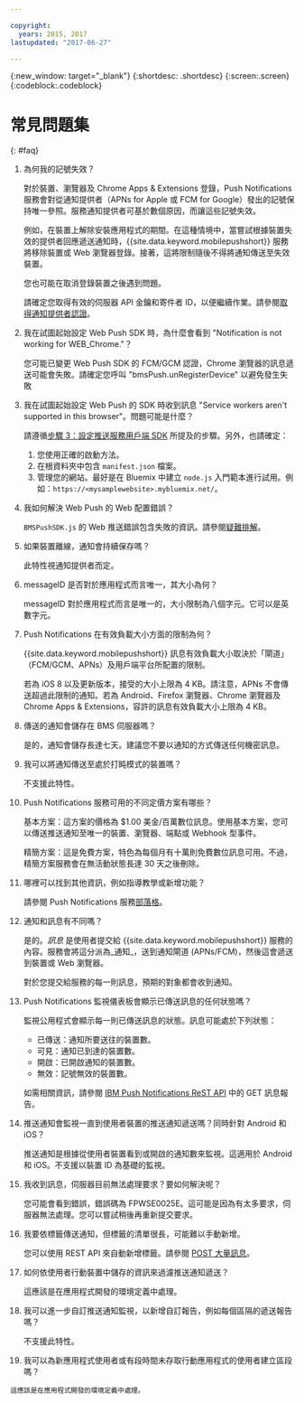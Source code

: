 ```yaml
---

copyright:
  years: 2015, 2017
lastupdated: "2017-06-27"

---
```

{:new_window: target="_blank"}
{:shortdesc: .shortdesc}
{:screen:.screen}
{:codeblock:.codeblock}


# 常見問題集 
{: #faq}


1. 為何我的記號失效？
	
	對於裝置、瀏覽器及 Chrome Apps & Extensions 登錄，Push Notifications 服務會對從通知提供者（APNs for Apple 或 FCM for Google）發出的記號保持唯一參照。服務通知提供者可基於數個原因，而讓這些記號失效。 

	例如，在裝置上解除安裝應用程式的期間。在這種情境中，當嘗試根據裝置失效的提供者回應遞送通知時，{{site.data.keyword.mobilepushshort}} 服務將移除裝置或 Web 瀏覽器登錄。接著，這將限制隨後不得將通知傳送至失效裝置。 

	您也可能在取消登錄裝置之後遇到問題。

	請確定您取得有效的伺服器 API 金鑰和寄件者 ID，以便繼續作業。請參閱[取得通知提供者認證](push_step_1.html)。


2. 我在試圖起始設定 Web Push SDK 時，為什麼會看到 "Notification is not working for WEB_Chrome."？

	您可能已變更 Web Push SDK 的 FCM/GCM 認證，Chrome 瀏覽器的訊息遞送可能會失敗。請確定您呼叫 "bmsPush.unRegisterDevice" 以避免發生失敗

3. 我在試圖起始設定 Web Push 的 SDK 時收到訊息 "Service workers aren't supported in this browser"。問題可能是什麼？ 

	請遵循[步驟 3：設定推送服務用戶端 SDK](push_step_3.html) 所提及的步驟。另外，也請確定：
 
	1. 您使用正確的啟動方法。 
	1. 在根資料夾中包含 `manifest.json` 檔案。
	1. 管理您的網站。最好是在 Bluemix 中建立 `node.js` 入門範本進行試用。例如：`https://<mysamplewebsite>.mybluemix.net/`。	

4. 我如何解決 Web Push 的 Web 配置錯誤？

	`BMSPushSDK.js` 的 Web 推送錯誤包含失敗的資訊。請參閱[疑難排解](push_troubleshooting.html)。	

5. 如果裝置離線，通知會持續保存嗎？

	此特性視通知提供者而定。	

6. messageID 是否對於應用程式而言唯一，其大小為何？

	messageID 對於應用程式而言是唯一的，大小限制為八個字元。它可以是英數字元。

7. Push Notifications 在有效負載大小方面的限制為何？

	{{site.data.keyword.mobilepushshort}} 訊息有效負載大小取決於「閘道」（FCM/GCM、APNs）及用戶端平台所配置的限制。 

	若為 iOS 8 以及更新版本，接受的大小上限為 4 KB。請注意，APNs 不會傳送超過此限制的通知。若為 Android、Firefox 瀏覽器、Chrome 瀏覽器及 Chrome Apps & Extensions，容許的訊息有效負載大小上限為 4 KB。	

8. 傳送的通知會儲存在 BMS 伺服器嗎？

	是的，通知會儲存長達七天。建議您不要以通知的方式傳送任何機密訊息。

9. 我可以將通知傳送至處於打盹模式的裝置嗎？

	不支援此特性。	

10. Push Notifications 服務可用的不同定價方案有哪些？

	基本方案：這方案的價格為 $1.00 美金/百萬數位訊息。使用基本方案，您可以傳送推送通知至唯一的裝置、瀏覽器、端點或 Webhook 型事件。 

	精簡方案：這是免費方案，特色為每個月有十萬則免費數位訊息可用。不過，精簡方案服務會在無活動狀態長達 30 天之後刪除。	

11. 哪裡可以找到其他資訊，例如指導教學或新增功能？

	請參閱 Push Notifications 服務[部落格](http://push-notification-service.mybluemix.net/)。	

12. 通知和訊息有不同嗎？

	是的。_訊息_ 是使用者提交給 {{site.data.keyword.mobilepushshort}} 服務的內容。服務會將這分派為_通知_，送到通知閘道 (APNs/FCM)，然後這會遞送到裝置或 Web 瀏覽器。

	對於您提交給服務的每一則訊息，預期的對象都會收到通知。	

13. Push Notifications 監視儀表板會顯示已傳送訊息的任何狀態嗎？

	監視公用程式會顯示每一則已傳送訊息的狀態。訊息可能處於下列狀態：
	
	- 已傳送：通知所要送往的裝置數。
	- 可見：通知已到達的裝置數。
	- 開啟：已開啟通知的裝置數。
	- 無效：記號無效的裝置數。

	如需相關資訊，請參閱 [IBM Push Notifications ReST API](https://mobile.ng.bluemix.net/imfpush/) 中的 GET 訊息報告。	

14. 推送通知會監視一直到使用者裝置的推送通知遞送嗎？同時針對 Android 和 iOS？

	推送通知是根據從使用者裝置看到或開啟的通知數來監視。這適用於 Android 和 iOS。不支援以裝置 ID 為基礎的監視。 

15. 我收到訊息，伺服器目前無法處理要求？要如何解決呢？

	您可能會看到錯誤，錯誤碼為 FPWSE0025E。這可能是因為有太多要求，伺服器無法處理。您可以嘗試稍後再重新提交要求。	

16. 我要依標籤傳送通知，但標籤的清單很長，可能難以手動新增。 
	
	您可以使用 REST API 來自動新增標籤。請參閱 [POST 大量訊息](https://mobile.ng.bluemix.net/imfpush/)。

17. 如何依使用者行動裝置中儲存的資訊來過濾推送通知遞送？

	這應該是在應用程式開發的環境定義中處理。

18. 我可以進一步自訂推送通知監視，以新增自訂報告，例如每個區隔的遞送報告嗎？

	不支援此特性。

19.  我可以為新應用程式使用者或有段時間未存取行動應用程式的使用者建立區段嗎？

	這應該是在應用程式開發的環境定義中處理。


	


	
	




	


